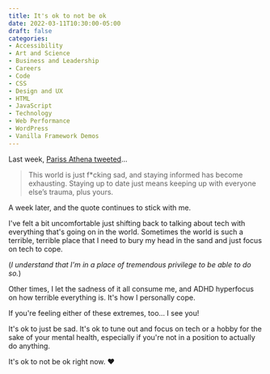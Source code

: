```yaml
---
title: It's ok to not be ok
date: 2022-03-11T10:30:00-05:00
draft: false
categories:
- Accessibility
- Art and Science
- Business and Leadership
- Careers
- Code
- CSS
- Design and UX
- HTML
- JavaScript
- Technology
- Web Performance
- WordPress
- Vanilla Framework Demos
---
```


Last week, [Pariss Athena tweeted](https://twitter.com/ParissAthena/status/1500661323352485891)...

> This world is just f&ast;cking sad, and staying informed has become exhausting. Staying up to date just means keeping up with everyone else’s trauma, plus yours.

A week later, and the quote continues to stick with me.

I've felt a bit uncomfortable just shifting back to talking about tech with everything that's going on in the world. Sometimes the world is such a terrible, terrible place that I need to bury my head in the sand and just focus on tech to cope. 

(_I understand that I'm in a place of tremendous privilege to be able to do so._)

Other times, I let the sadness of it all consume me, and ADHD hyperfocus on how terrible everything is. It's how I personally cope.

If you're feeling either of these extremes, too... I see you! 

It's ok to just be sad. It's ok to tune out and focus on tech or a hobby for the sake of your mental health, especially if you're not in a position to actually do anything. 

It's ok to not be ok right now. ❤️